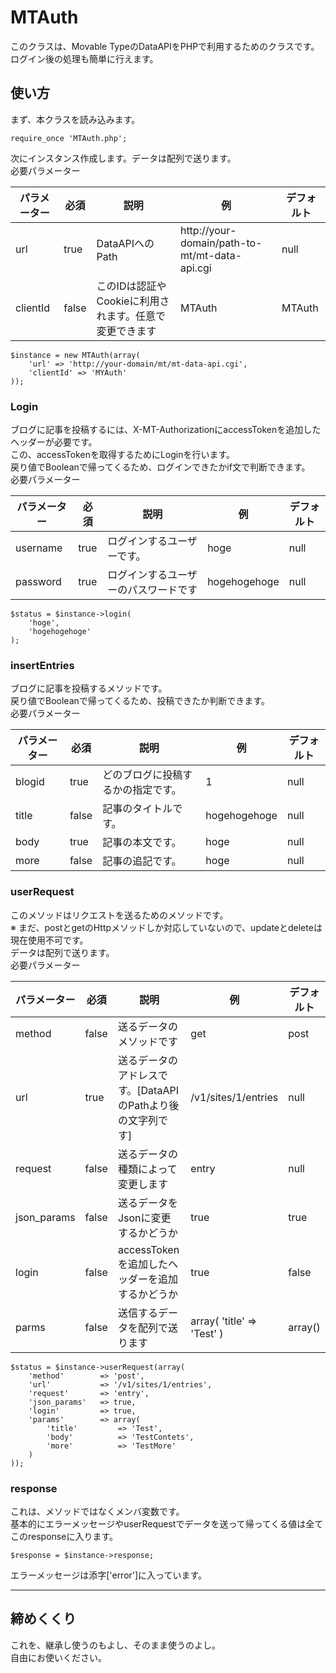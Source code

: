 # MTAuth
このクラスは、Movable TypeのDataAPIをPHPで利用するためのクラスです。  
ログイン後の処理も簡単に行えます。

## 使い方

まず、本クラスを読み込みます。

```
require_once 'MTAuth.php';
```

次にインスタンス作成します。データは配列で送ります。  
必要パラメーター

| パラメーター | 必須 | 説明 | 例 | デフォルト |
|--------|--------|--------|--------|--------|
| url | true | DataAPIへのPath | http://your-domain/path-to-mt/mt-data-api.cgi | null |
| clientId | false | このIDは認証やCookieに利用されます。任意で変更できます | MTAuth| MTAuth |

```
$instance = new MTAuth(array(
    'url' => 'http://your-domain/mt/mt-data-api.cgi',
    'clientId' => 'MYAuth'
));
```

### Login
ブログに記事を投稿するには、X-MT-AuthorizationにaccessTokenを追加したヘッダーが必要です。  
この、accessTokenを取得するためにLoginを行います。  
戻り値でBooleanで帰ってくるため、ログインできたかif文で判断できます。  
必要パラメーター

| パラメーター | 必須 | 説明 | 例 | デフォルト |
|--------|--------|--------|--------|--------|
| username | true | ログインするユーザーです。 | hoge | null |
| password | true | ログインするユーザーのパスワードです | hogehogehoge | null |

```
$status = $instance->login(
    'hoge',
    'hogehogehoge'
);
```

### insertEntries
ブログに記事を投稿するメソッドです。  
戻り値でBooleanで帰ってくるため、投稿できたか判断できます。  
必要パラメーター

| パラメーター | 必須 | 説明 | 例 | デフォルト |
|--------|--------|--------|--------|--------|
| blogid | true | どのブログに投稿するかの指定です。 | 1 | null |
| title | false | 記事のタイトルです。 | hogehogehoge | null |
| body | true | 記事の本文です。 | hoge | null |
| more | false | 記事の追記です。 | hoge | null |

### userRequest
このメソッドはリクエストを送るためのメソッドです。  
※ まだ、postとgetのHttpメソッドしか対応していないので、updateとdeleteは現在使用不可です。  
データは配列で送ります。  
必要パラメーター

| パラメーター | 必須 | 説明 | 例 | デフォルト |
|--------|--------|--------|--------|--------|
| method | false | 送るデータのメソッドです | get | post |
| url | true | 送るデータのアドレスです。[DataAPIのPathより後の文字列です] | /v1/sites/1/entries | null |
| request | false | 送るデータの種類によって変更します | entry | null |
| json_params | false | 送るデータをJsonに変更するかどうか | true | true |
| login | false | accessTokenを追加したヘッダーを追加するかどうか | true | false |
| parms | false | 送信するデータを配列で送ります | array( 'title' => 'Test' ) | array() |

```
$status = $instance->userRequest(array(
    'method'        => 'post',
    'url'           => '/v1/sites/1/entries',
    'request'       => 'entry',
    'json_params'   => true,
    'login'         => true,
    'params'        => array(
        'title'         => 'Test',
        'body'          => 'TestContets',
        'more'          => 'TestMore'
    )
));
```

### response
これは、メソッドではなくメンバ変数です。  
基本的にエラーメッセージやuserRequestでデータを送って帰ってくる値は全てこのresponseに入ります。

```
$response = $instance->response;
```

エラーメッセージは添字['error']に入っています。

---

## 締めくくり

これを、継承し使うのもよし、そのまま使うのよし。  
自由にお使いください。
